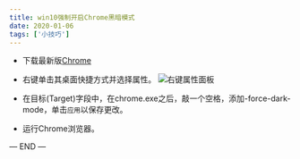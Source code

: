 ```yaml
---
title: win10强制开启Chrome黑暗模式
date: 2020-01-06
tags: ['小技巧']
---
```


+ 下载最新版[Chrome]('https://www.google.cn/chrome/')

+ 右键单击其桌面快捷方式并选择属性。
![右键属性面板](https://ss0.baidu.com/6ONWsjip0QIZ8tyhnq/it/u=734611833,4010414636&fm=173&app=49&f=JPEG?w=640&h=826&s=2134E43245DFC5C85CEDE1CE000080B3)

+ 在目标(Target)字段中，在chrome.exe之后，敲一个空格，添加-force-dark-mode，单击`应用`以保存更改。

+ 运行Chrome浏览器。

— END —
